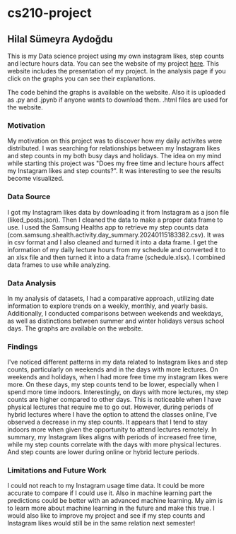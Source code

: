 # cs210-project 
## Hilal Sümeyra Aydoğdu
This is my Data science project using my own instagram likes, step counts and lecture hours data. 
You can see the website of my project [here](https://hilalsay.github.io/cs210-project/). This website includes the presentation of my project. In the analysis page if you click on the graphs you can see their explanations.

The code behind the graphs is available on the website. Also it is uploaded as .py and .jpynb if anyone wants to download them. .html files are used for the website.

### Motivation
My motivation on this project was to discover how my daily activites were distributed. I was searching for relationships between my Instagram likes and step counts in my both busy days and holidays. The idea on my mind while starting this project was "Does my free time and lecture hours affect my Instagram likes and step counts?". It was interesting to see the results become visualized.
### Data Source
I got my Instagram likes data by downloading it from Instagram as a json file (liked_posts.json). Then I cleaned the data to make a proper data frame to use. I used the Samsung Healths app to retrieve my step counts data (com.samsung.shealth.activity.day_summary.20240115183382.csv). It was in csv format and I also cleaned and turned it into a data frame. I get the information of my daily lecture hours from my schedule and converted it to an xlsx file and then turned it into a data frame (schedule.xlsx). I combined data frames to use while analyzing.
### Data Analysis
In my analysis of datasets, I had a comparative approach, utilizing date information to explore trends on a weekly, monthly, and yearly basis. Additionally, I conducted comparisons between weekends and weekdays, as well as distinctions between summer and winter holidays versus school days. The graphs are available on the website.
### Findings
I've noticed different patterns in my data related to Instagram likes and step counts, particularly on weekends and in the days with more lectures. On weekends and holidays, when I had more free time my instagram likes were more. On these days, my step counts tend to be lower, especially when I spend more time indoors. Interestingly, on days with more lectures, my step counts are higher compared to other days. This is noticeable when I have physical lectures that require me to go out. However, during periods of hybrid lectures where I have the option to attend the classes online, I've observed a decrease in my step counts. It appears that I tend to stay indoors more when given the opportunity to attend lectures remotely. In summary, my Instagram likes aligns with periods of increased free time, while my step counts correlate with the days with more physical lectures. And step counts are lower during online or hybrid lecture periods.
### Limitations and Future Work
I could not reach to my Instagram usage time data. It could be more accurate to compare if I could use it. Also in machine learning part the predictions could be better with an advanced machine learning. My aim is to learn more about machine learning in the future and make this true. I would also like to improve my project and see if my step counts and Instagram likes would still be in the same relation next semester!
